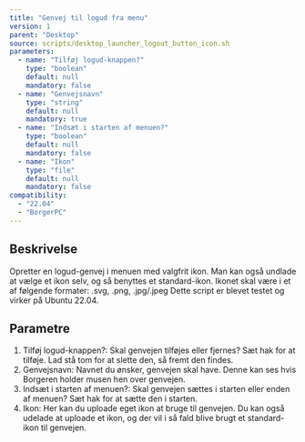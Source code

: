 ```yaml
---
title: "Genvej til logud fra menu"
version: 1
parent: "Desktop"
source: scripts/desktop_launcher_logout_button_icon.sh
parameters:
  - name: "Tilføj logud-knappen?"
    type: "boolean"
    default: null
    mandatory: false
  - name: "Genvejsnavn"
    type: "string"
    default: null
    mandatory: true
  - name: "Indsæt i starten af menuen?"
    type: "boolean"
    default: null
    mandatory: false
  - name: "Ikon"
    type: "file"
    default: null
    mandatory: false
compatibility:  
  - "22.04"
  - "BorgerPC"
---
```


## Beskrivelse
Opretter en logud-genvej i menuen med valgfrit ikon. Man kan også undlade at vælge et ikon selv, og så benyttes et standard-ikon. Ikonet skal være i et af følgende formater: 
.svg, .png, .jpg/.jpeg
Dette script er blevet testet og virker på Ubuntu 22.04.

## Parametre
1. Tilføj logud-knappen?: Skal genvejen tilføjes eller fjernes? 
    Sæt hak for at tilføje.
    Lad stå tom for at slette den, så fremt den findes.
2. Genvejsnavn: Navnet du ønsker, genvejen skal have. Denne kan ses hvis Borgeren holder musen hen over genvejen.
3. Indsæt i starten af menuen?: Skal genvejen sættes i starten eller enden af menuen?
    Sæt hak for at sætte den i starten.
4. Ikon: Her kan du uploade eget ikon at bruge til genvejen. Du kan også udelade at uploade et ikon, og der vil i så fald blive brugt et standard-ikon til genvejen.

